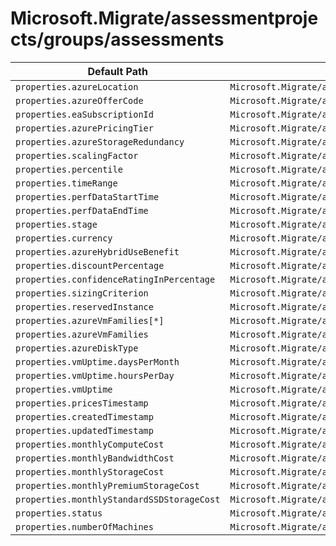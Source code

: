# Microsoft.Migrate/assessmentprojects/groups/assessments

| Default Path | Alias |
|---|---|
| `properties.azureLocation` | `Microsoft.Migrate/assessmentprojects/groups/assessments/azureLocation` |
| `properties.azureOfferCode` | `Microsoft.Migrate/assessmentprojects/groups/assessments/azureOfferCode` |
| `properties.eaSubscriptionId` | `Microsoft.Migrate/assessmentprojects/groups/assessments/eaSubscriptionId` |
| `properties.azurePricingTier` | `Microsoft.Migrate/assessmentprojects/groups/assessments/azurePricingTier` |
| `properties.azureStorageRedundancy` | `Microsoft.Migrate/assessmentprojects/groups/assessments/azureStorageRedundancy` |
| `properties.scalingFactor` | `Microsoft.Migrate/assessmentprojects/groups/assessments/scalingFactor` |
| `properties.percentile` | `Microsoft.Migrate/assessmentprojects/groups/assessments/percentile` |
| `properties.timeRange` | `Microsoft.Migrate/assessmentprojects/groups/assessments/timeRange` |
| `properties.perfDataStartTime` | `Microsoft.Migrate/assessmentprojects/groups/assessments/perfDataStartTime` |
| `properties.perfDataEndTime` | `Microsoft.Migrate/assessmentprojects/groups/assessments/perfDataEndTime` |
| `properties.stage` | `Microsoft.Migrate/assessmentprojects/groups/assessments/stage` |
| `properties.currency` | `Microsoft.Migrate/assessmentprojects/groups/assessments/currency` |
| `properties.azureHybridUseBenefit` | `Microsoft.Migrate/assessmentprojects/groups/assessments/azureHybridUseBenefit` |
| `properties.discountPercentage` | `Microsoft.Migrate/assessmentprojects/groups/assessments/discountPercentage` |
| `properties.confidenceRatingInPercentage` | `Microsoft.Migrate/assessmentprojects/groups/assessments/confidenceRatingInPercentage` |
| `properties.sizingCriterion` | `Microsoft.Migrate/assessmentprojects/groups/assessments/sizingCriterion` |
| `properties.reservedInstance` | `Microsoft.Migrate/assessmentprojects/groups/assessments/reservedInstance` |
| `properties.azureVmFamilies[*]` | `Microsoft.Migrate/assessmentprojects/groups/assessments/azureVmFamilies[*]` |
| `properties.azureVmFamilies` | `Microsoft.Migrate/assessmentprojects/groups/assessments/azureVmFamilies` |
| `properties.azureDiskType` | `Microsoft.Migrate/assessmentprojects/groups/assessments/azureDiskType` |
| `properties.vmUptime.daysPerMonth` | `Microsoft.Migrate/assessmentprojects/groups/assessments/vmUptime.daysPerMonth` |
| `properties.vmUptime.hoursPerDay` | `Microsoft.Migrate/assessmentprojects/groups/assessments/vmUptime.hoursPerDay` |
| `properties.vmUptime` | `Microsoft.Migrate/assessmentprojects/groups/assessments/vmUptime` |
| `properties.pricesTimestamp` | `Microsoft.Migrate/assessmentprojects/groups/assessments/pricesTimestamp` |
| `properties.createdTimestamp` | `Microsoft.Migrate/assessmentprojects/groups/assessments/createdTimestamp` |
| `properties.updatedTimestamp` | `Microsoft.Migrate/assessmentprojects/groups/assessments/updatedTimestamp` |
| `properties.monthlyComputeCost` | `Microsoft.Migrate/assessmentprojects/groups/assessments/monthlyComputeCost` |
| `properties.monthlyBandwidthCost` | `Microsoft.Migrate/assessmentprojects/groups/assessments/monthlyBandwidthCost` |
| `properties.monthlyStorageCost` | `Microsoft.Migrate/assessmentprojects/groups/assessments/monthlyStorageCost` |
| `properties.monthlyPremiumStorageCost` | `Microsoft.Migrate/assessmentprojects/groups/assessments/monthlyPremiumStorageCost` |
| `properties.monthlyStandardSSDStorageCost` | `Microsoft.Migrate/assessmentprojects/groups/assessments/monthlyStandardSSDStorageCost` |
| `properties.status` | `Microsoft.Migrate/assessmentprojects/groups/assessments/status` |
| `properties.numberOfMachines` | `Microsoft.Migrate/assessmentprojects/groups/assessments/numberOfMachines` |

